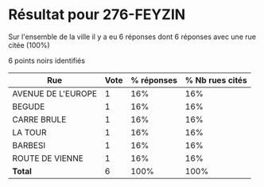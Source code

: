 # Résultat pour 276-FEYZIN

Sur l'ensemble de la ville il y a eu 6 réponses dont 6 réponses avec une rue citée (100%)

6 points noirs identifiés

| Rue | Vote | % réponses | % Nb rues cités|
|-----|------|------------|----------------|
| AVENUE DE L'EUROPE | 1 | 16% | 16%|
| BEGUDE | 1 | 16% | 16%|
| CARRE BRULE | 1 | 16% | 16%|
| LA TOUR | 1 | 16% | 16%|
| BARBESI | 1 | 16% | 16%|
| ROUTE DE VIENNE | 1 | 16% | 16%|
| **Total** | 6 | 100% | 100%|

